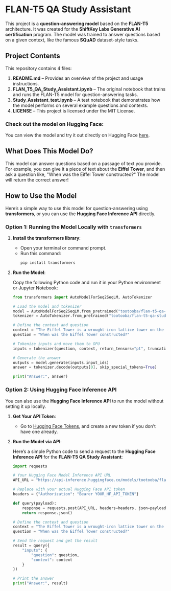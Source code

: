 # FLAN-T5 QA Study Assistant

This project is a **question-answering model** based on the **FLAN-T5** architecture. It was created for the **ShiftKey Labs Generative AI certification** program. The model was trained to answer questions based on a given context, like the famous **SQuAD** dataset-style tasks.

## Project Contents

This repository contains 4 files:

1. **README.md** – Provides an overview of the project and usage instructions.
2. **FLAN_T5_QA_Study_Assistant.ipynb** – The original notebook that trains and runs the FLAN-T5 model for question-answering tasks.
3. **Study_Assistant_test.ipynb** – A test notebook that demonstrates how the model performs on several example questions and contexts.
4. **LICENSE** – This project is licensed under the MIT License.


### Check out the model on Hugging Face:
You can view the model and try it out directly on Hugging Face [here](https://huggingface.co/tootooba/flan-t5-qa-study-assistant).


## What Does This Model Do?

This model can answer questions based on a passage of text you provide. For example, you can give it a piece of text about the **Eiffel Tower**, and then ask a question like, "When was the Eiffel Tower constructed?" The model will return the correct answer!

## How to Use the Model

Here’s a simple way to use this model for question-answering using **transformers**, or you can use the **Hugging Face Inference API** directly.

### Option 1: Running the Model Locally with `transformers`

1. **Install the transformers library**:
   - Open your terminal or command prompt.
   - Run this command:
     ```bash
     pip install transformers
     ```

2. **Run the Model**:

   Copy the following Python code and run it in your Python environment or Jupyter Notebook:
   
   ```python
   from transformers import AutoModelForSeq2SeqLM, AutoTokenizer

   # Load the model and tokenizer
   model = AutoModelForSeq2SeqLM.from_pretrained("tootooba/flan-t5-qa-study-assistant").to("cuda")
   tokenizer = AutoTokenizer.from_pretrained("tootooba/flan-t5-qa-study-assistant")

   # Define the context and question
   context = "The Eiffel Tower is a wrought-iron lattice tower on the Champ de Mars in Paris, France. It was constructed between 1887 and 1889 as the entrance arch for the 1889 World's Fair."
   question = "When was the Eiffel Tower constructed?"

   # Tokenize inputs and move them to GPU
   inputs = tokenizer(question, context, return_tensors="pt", truncation=True, padding=True).to("cuda")

   # Generate the answer
   outputs = model.generate(inputs.input_ids)
   answer = tokenizer.decode(outputs[0], skip_special_tokens=True)

   print("Answer:", answer)

### Option 2: Using Hugging Face Inference API

You can also use the **Hugging Face Inference API** to run the model without setting it up locally.

1. **Get Your API Token**:
   - Go to [Hugging Face Tokens](https://huggingface.co/settings/ttokens), and create a new token if you don’t have one already.

2. **Run the Model via API**:

   Here’s a simple Python code to send a request to the **Hugging Face Inference API** for the **FLAN-T5 QA Study Assistant**:

   ```python
   import requests

   # Your Hugging Face Model Inference API URL
   API_URL = "https://api-inference.huggingface.co/models/tootooba/flan-t5-qa-study-assistant"
   
   # Replace with your actual Hugging Face API token
   headers = {"Authorization": "Bearer YOUR_HF_API_TOKEN"}

   def query(payload):
       response = requests.post(API_URL, headers=headers, json=payload)
       return response.json()

   # Define the context and question
   context = "The Eiffel Tower is a wrought-iron lattice tower on the Champ de Mars in Paris, France. It was constructed between 1887 and 1889 as the entrance arch for the 1889 World's Fair."
   question = "When was the Eiffel Tower constructed?"

   # Send the request and get the result
   result = query({
       "inputs": {
           "question": question,
           "context": context
       }
   })

   # Print the answer
   print("Answer:", result)
